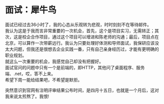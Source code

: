 # 面试：犀牛鸟

面试已经过去36小时了，我的心态从乐观转为悲观，时时刻刻不在等待邮件。  
我认为这是于我而言非常重要的一次机会，首先，这个是项目实习，无需转正；其次，这是校企合作项目，通过这个项目可以增进和陈老师的沟通；最后，项目点在北京，可以算作一次带薪远行。我认为只要处理好体测和导师面试，我保研应该没太大问题，但我还是很想去企业实践一番，只有自己亲身经历过，才能有更明确的职业规划。  
就这么一次重要的机会，我感觉自己却没有把握好。  
面试官问的问题中只有一个是前端的，即HTTP，其他问了桌面程序、服务端、.net，哎，答不上来。  
希望下周一能给结果吧，不希望是默拒。

突然意识到官网有注明评审结果公布时间，是四月十五日，也就是一个月后，这对我来说太煎熬了。我恨!

